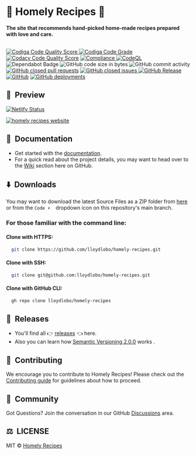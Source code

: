 <div align="left">
  <br>
<!--   <img alt="Homely Recipes" src="https://i.ibb.co/7jPXt0Z/logo1-92f1a87f.png" width="300px"> -->
  <h1>🥘 Homely Recipes 🥘</h1>
  <strong>The site that recommends hand-picked home-made recipes prepared with love and care.</strong>
</div>
<br>
<p align="left">
<!--   <a href="https://github.com/lloydlobo/homely-recipes/actions/workflows/release.yml">
    <img src="https://github.com/lloydlobo/homely-recipes/actions/workflows/release.yml/badge.svg" alt="Release" style="max-width: 100%;"> </a> -->
  
  <a href="https://app.codiga.io/public/project/32333/homely-recipes/dashboard">
    <img src="https://api.codiga.io/project/32333/score/svg" alt="Codiga Code Quality Score" style="max-width: 100%;">
  </a>
  <a href="https://app.codiga.io/public/project/32333/homely-recipes/dashboard">
    <img src="https://api.codiga.io/project/32333/status/svg" alt="Codiga Code Grade" style="max-width: 100%;">
  </a>
   <a href="https://www.codacy.com/gh/lloydlobo/homely-recipes/dashboard?utm_source=github.com&amp;utm_medium=referral&amp;utm_content=lloydlobo/homely-recipes&amp;utm_campaign=Badge_Grade"><img src="https://app.codacy.com/project/badge/Grade/9f3f644bd59a42f1a5b13d0e6b1a8646"/ alt="Codacy Code Quality Score"></a>
  <a href="https://github.com/lloydlobo/homely-recipes/actions/workflows/compliance.yml">
    <img src="https://github.com/lloydlobo/homely-recipes/actions/workflows/compliance.yml/badge.svg" alt="Compliance" style="max-width: 100%;">
  </a>
  <a href="https://github.com/lloydlobo/homely-recipes/actions/workflows/codeql.yml">
    <img src="https://github.com/lloydlobo/homely-recipes/actions/workflows/codeql.yml/badge.svg" alt="CodeQL" style="max-width: 100%;">
  </a>
  <img src="https://img.shields.io/badge/Dependabot-active-brightgreen.svg" alt="Dependabot Badge">
  <img src="https://img.shields.io/github/languages/code-size/lloydlobo/homely-recipes" alt="GitHub code size in bytes">
  <img src="https://img.shields.io/github/commit-activity/w/lloydlobo/homely-recipes" alt="GitHub commit activity">
   <a href="https://github.com/lloydlobo/homely-recipes/issues?q=is%3Apr+is%3Aclosed"><img alt="GitHub closed pull requests" src="https://img.shields.io/github/issues-pr-closed/lloydlobo/homely-recipes"></a>
  <a href="https://github.com/lloydlobo/homely-recipes/issues">
    <img src="https://img.shields.io/github/issues-closed/lloydlobo/homely-recipes" alt="GitHub closed issues">
  </a>
  <a href="https://github.com/lloydlobo/homely-recipes/releases">
    <img src="https://img.shields.io/github/v/release/lloydlobo/homely-recipes.svg?style=flat" alt="GitHub Release">
  </a>
  <a href="https://github.com/lloydlobo/homely-recipes/blob/main/LICENSE"><img alt="GitHub" src="https://img.shields.io/github/license/lloydlobo/homely-recipes"></a>
  <a href="https://github.com/lloydlobo/homely-recipes/deployments"><img alt="GitHub deployments" src="https://img.shields.io/github/deployments/lloydlobo/homely-recipes/github-pages"></a>
 
  <!-- <a href="https://discord.gg/U2peSNf23P">
    <img src="https://img.shields.io/discord/<userid>.svg?label=&logo=discord&logoColor=ffffff&color=7389D8&labelColor=6A7EC2" alt="Discord">
  </a> -->
  <!-- <a href="https://twitter.com/username">
    <img src="https://img.shields.io/twitter/follow/username?label=Follow&style=social" alt="Twitter">
  </a> -->
</p>

## 🎥 &nbsp;Preview

[![Netlify Status](https://api.netlify.com/api/v1/badges/44232e29-9bcb-46b0-a44f-12aca74b35d9/deploy-status)](https://app.netlify.com/sites/homelyrecipes/deploys)

[![homely recipes website](https://github.com/lloydlobo/lloydlobo/blob/main/assets/projects/web-development/homely-recipes.gif)](https://lloydlobo.github.io/homely-recipes/)

## 📰 &nbsp;Documentation

- Get started with the [documentation](https://lloydlobo.github.io/styleguide-homely-recipes/).
- For a quick read about the project details, you may want to head over to the [Wiki](https://github.com/lloydlobo/homely-recipes/wiki) section here on GitHub.

## ⬇️ &nbsp;Downloads

You may want to download the latest Source Files as a ZIP folder from [here](https://github.com/lloydlobo/homely-recipes/archive/refs/heads/main.zip) or from the `Code ⬇️ ` &nbsp;dropdown icon on this repository's main branch.

### For those familiar with the command line:

#### Clone with HTTPS:

```bash
  git clone https://github.com/lloydlobo/homely-recipes.git
```

#### Clone with SSH:

```bash
  git clone git@github.com:lloydlobo/homely-recipes.git
```

#### Clone with GitHub CLI:

```bash
  gh repo clone lloydlobo/homely-recipes
```

## 📂 &nbsp;Releases

- You'll find all 👉 [releases](https://github.com/lloydlobo/homely-recipes/releases) 👈 here.
- Also you can learn how [Semantic Versioning 2.0.0](https://semver.org/) works .

## 🤝 &nbsp;Contributing

We encourage you to contribute to Homely Recipes!
Please check out the [Contributing guide](https://github.com/lloydlobo/homely-recipes/blob/main/CONTRIBUTING.md) for guidelines about how to proceed.

## 🍕 &nbsp;Community

Got Questions? Join the conversation in our GitHub [Discussions](https://github.com/lloydlobo/homely-recipes/discussions) area.

<!-- Got Questions? Join the conversation in our [Discord](https://discord.gg/<forumlink>).   -->

## ⚖️ &nbsp;LICENSE

MIT © [Homely Recipes](LICENSE)

<!-- ## 🎦 Repository Visualization

[![Visualization of this repository](./public/diagram.svg)
](./src) -->
